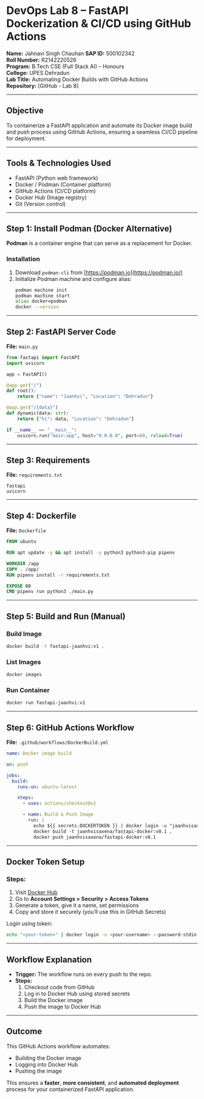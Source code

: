 # DevOps Lab 8 – FastAPI Dockerization & CI/CD using GitHub Actions

**Name:** Jahnavi Singh Chauhan
**SAP ID:** 500102342  
**Roll Number:** R2142220526  
**Program:** B.Tech CSE (Full Stack AI) – Honours  
**College:** UPES Dehradun  
**Lab Title:** Automating Docker Builds with GitHub Actions  
**Repository:** [GitHub - Lab 8]

---

## Objective

To containerize a FastAPI application and automate its Docker image build and push process using GitHub Actions, ensuring a seamless CI/CD pipeline for deployment.

---

## Tools & Technologies Used

- FastAPI (Python web framework)
- Docker / Podman (Container platform)
- GitHub Actions (CI/CD platform)
- Docker Hub (Image registry)
- Git (Version control)

---

## Step 1: Install Podman (Docker Alternative)

**Podman** is a container engine that can serve as a replacement for Docker.

### Installation

1. Download `podman-cli` from [https://podman.io](https://podman.io/)
2. Initialize Podman machine and configure alias:
   ```bash
   podman machine init
   podman machine start
   alias docker=podman
   docker --version
   ```

---

## Step 2: FastAPI Server Code

**File:** `main.py`

```python
from fastapi import FastAPI
import uvicorn

app = FastAPI()

@app.get("/")
def root():
    return {"name": "Jaanhvi", "Location": "Dehradun"}

@app.get("/{data}")
def dynamic(data: str):
    return {"hi": data, "Location": "Dehradun"}

if __name__ == "__main__":
    uvicorn.run("main:app", host="0.0.0.0", port=80, reload=True)
```

---

## Step 3: Requirements

**File:** `requirements.txt`

```
fastapi
uvicorn
```

---

## Step 4: Dockerfile

**File:** `Dockerfile`

```dockerfile
FROM ubuntu

RUN apt update -y && apt install -y python3 python3-pip pipenv

WORKDIR /app
COPY . /app/
RUN pipenv install -r requirements.txt

EXPOSE 80
CMD pipenv run python3 ./main.py
```

---

## Step 5: Build and Run (Manual)

### Build Image
```bash
docker build -t fastapi-jaanhvi:v1 .
```

### List Images
```bash
docker images
```

### Run Container
```bash
docker run fastapi-jaanhvi:v1
```

---

## Step 6: GitHub Actions Workflow

**File:** `.github/workflows/DockerBuild.yml`

```yaml
name: Docker image build

on: push

jobs:
  build:
    runs-on: ubuntu-latest

    steps:
      - uses: actions/checkout@v1

      - name: Build & Push Image
        run: |
          echo ${{ secrets.DOCKERTOKEN }} | docker login -u "jaanhvisaxena" --password-stdin
          docker build -t jaanhvisaxena/fastapi-docker:v0.1 .
          docker push jaanhvisaxena/fastapi-docker:v0.1
```

---

## Docker Token Setup

### Steps:

1. Visit [Docker Hub](https://hub.docker.com)
2. Go to **Account Settings > Security > Access Tokens**
3. Generate a token, give it a name, set permissions
4. Copy and store it securely (you’ll use this in GitHub Secrets)

Login using token:
```bash
echo "<your-token>" | docker login -u <your-username> --password-stdin
```

---

## Workflow Explanation

- **Trigger:** The workflow runs on every push to the repo.
- **Steps:**
  1. Checkout code from GitHub
  2. Log in to Docker Hub using stored secrets
  3. Build the Docker image
  4. Push the image to Docker Hub

---

## Outcome

This GitHub Actions workflow automates:
- Building the Docker image
- Logging into Docker Hub
- Pushing the image

This ensures a **faster**, **more consistent**, and **automated deployment** process for your containerized FastAPI application.
